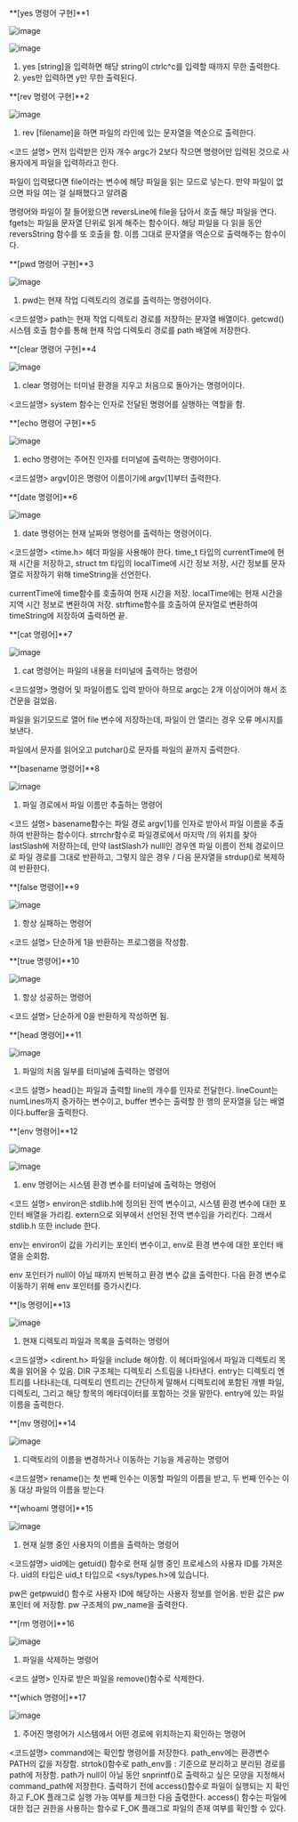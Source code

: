 **[yes 명령어 구현]**1

![image](https://github.com/qortpdms2/SysP/assets/128915671/6177a1e3-9daa-4790-8384-7aec09f4cf2c)

![image](https://github.com/qortpdms2/SysP/assets/128915671/51b6ec90-f582-4920-b28d-58add741cb27)

1. yes [string]을 입력하면 해당 string이 ctrlc^c를 입력할 때까지 무한 출력한다.
2. yes만 입력하면 y만 무한 출력된다.


**[rev 명령어 구현]**2

![image](https://github.com/qortpdms2/SysP/assets/128915671/9f356752-5c69-4583-8189-1b732bb1b297)
1. rev [filename]을 하면 파일의 라인에 있는 문자열을 역순으로 출력한다.

<코드 설명>
먼저 입력받은 인자 개수 argc가 2보다 작으면 명령어만 입력된 것으로 사용자에게
파일을 입력하라고 한다. 

파일이 입력됐다면 
file이라는 변수에 해당 파일을 읽는 모드로 넣는다.
만약 파일이 없으면 파일 여는 걸 실패했다고 알려줌

명령어와 파일이 잘 들어왔으면 reversLine에 file을 담아서 호출
해당 파일을 연다. fgets는 파일을 문자열 단위로 읽게 해주는 함수이다. 
해당 파일을 다 읽을 동안 reversString 함수를 또 호출을 함. 이름 그대로 문자열을 역순으로 출력해주는 함수이다. 

**[pwd 명령어 구현]**3

![image](https://github.com/qortpdms2/SysP/assets/128915671/11c4742b-5a74-4d31-b8c3-a9d36be02b82)
1. pwd는  현재 작업 디렉토리의 경로를 출력하는 명령어이다.

<코드설명>
path는 현재 작업 디렉토리 경로를 저장하는 문자열 배열이다.
getcwd() 시스템 호출 함수를 통해 현재 작업 디렉토리 경로를 path 배열에 저장한다. 

**[clear 명령어 구현]**4

![image](https://github.com/qortpdms2/SysP/assets/128915671/2f0c43dc-3e4e-450c-ab4f-658451e8c77c)
1. clear 명령어는 터미널 환경을 지우고 처음으로 돌아가는 명령어이다.

<코드설명>
system 함수는 인자로 전달된 명령어를 실행하는 역할을 함.

**[echo 명령어 구현]**5

![image](https://github.com/qortpdms2/SysP/assets/128915671/38612c87-3be3-46f1-abfe-17afe24fcc67)
1. echo 명령어는 주어진 인자를 터미널에 출력하는 명령어이다.

<코드설명>
argv[0]은 명령어 이름이기에 argv[1]부터 출력한다.

**[date 명령어]**6

![image](https://github.com/qortpdms2/SysP/assets/128915671/109ec2ad-dd93-4b48-9f4f-16f352ae95b5)
1. date 명령어는 현재 날짜와 명령어를 출력하는 명령어이다.

<코드설명>
<time.h> 헤더 파일을 사용해야 한다.
time_t 타입의 currentTime에 현재 시간을 저장하고, struct tm 타입의 localTime에 시간 정보 저장, 시간 정보를 문자열로 저장하기 위해 timeString을 선언한다.

currentTime에 time함수를 호출하여 현재 시간을 저장.
localTime에는 현재 시간을 지역 시간 정보로 변환하여 저장.
strftime함수를 호출하여 문자열로 변환하여 timeString에 저장하여 출력하면 끝.

**[cat 명령어]**7

![image](https://github.com/qortpdms2/SysP/assets/128915671/954ae75b-16d9-4306-a472-b3d7ef0c44f3)
1. cat 명령어는 파일의 내용을 터미널에 출력하는 명령어

<코드설명>
명령어 및 파일이름도 입력 받아야 하므로 argc는 2개 이상이어야 해서 조건문을 걸었음.

파일을 읽기모드로 열어 file 변수에 저장하는데, 파일이 안 열리는 경우 오류 메시지를 보낸다.

파일에서 문자를 읽어오고 putchar()로 문자를 파일의 끝까지 출력한다.

**[basename 명령어]**8

![image](https://github.com/qortpdms2/SysP/assets/128915671/f27ee17a-be2a-4bcf-a609-232daea4f893)
1. 파일 경로에서 파일 이름만 추출하는 명령어

<코드 설명>
basename함수는 파일 경로 argv[1]를 인자로 받아서 파일 이름을 추출하여 반환하는 함수이다.
strrchr함수로 파일경로에서 마지막 /의 위치를 찾아 lastSlash에 저장하는데, 만약 lastSlash가 nulll인 경우엔 파일 이름이 전체 경로이므로 파일 경로를 그대로 반환하고, 그렇지 않은 경우 / 다음 문자열을 strdup()로 복제하여 반환한다.

**[false 명령어]**9

![image](https://github.com/qortpdms2/SysP/assets/128915671/d34839e1-ed1d-4f6c-b915-ce0ad6f0746a)
1. 항상 실패하는 명령어

<코드 설명>
단순하게 1을 반환하는 프로그램을 작성함.

**[true 명령어]**10

![image](https://github.com/qortpdms2/SysP/assets/128915671/ae32cf16-2f9d-4bee-b2f5-420c83c283e9)
1. 항상 성공하는 명령어

<코드 설명>
단순하게 0을 반환하게 작성하면 됨.

**[head 명령어]**11

![image](https://github.com/qortpdms2/SysP/assets/128915671/24a70abb-c230-4a4d-bb2d-10855a10168c)
1. 파일의 처음 일부를 터미널에 출력하는 명령어

<코드 설명>
head()는 파일과 출력할 line의 개수를 인자로 전달한다.
lineCount는 numLines까지 증가하는 변수이고, buffer 변수는 출력할 한 행의 문자열을 담는 배열이다.buffer을 출력한다.

**[env 명령어]**12

![image](https://github.com/qortpdms2/SysP/assets/128915671/510230f8-6eea-4876-94c4-75d9dad59078)

![image](https://github.com/qortpdms2/SysP/assets/128915671/10a3b25d-9946-4c70-a039-dd74e64a83c6)
1. env 명령어는 시스템 환경 변수를 터미널에 출력하는 명령어

<코드 설명>
environ은 stdlib.h에 정의된 전역 변수이고, 시스템 환경 변수에 대한 포인터 배열을 가리킴. extern으로 외부에서 선언된 전역 변수임을 가리킨다. 그래서 stdlib.h 또한 include 한다.

env는 environ이 값을 가리키는 포인터 변수이고, env로 환경 변수에 대한 포인터 배열을 순회함.

env 포인터가 null이 아닐 때까지 반복하고 환경 변수 값을 출력한다.
다음 환경 변수로 이동하기 위해 env 포인터를 증가시킨다.

**[ls 명령어]**13

![image](https://github.com/qortpdms2/SysP/assets/128915671/ba556a0e-3dbc-49a1-bf4a-db97f7de467c)
1. 현재 디렉토리 파일과 목록을 출력하는 명령어

<코드설명>
<dirent.h> 파일을 include 해야함. 이 헤더파일에서 파일과 디렉토리 목록을 읽어올 수 있음.
DIR 구조체는 디렉토리 스트림을 나타낸다.
entry는 디렉토리 엔트리를 나타내는데, 디렉토리 엔트리는 간단하게 말해서 디렉토리에 포함된 개별 파일, 디렉토리, 그리고 해당 항목의 메타데이터를 포함하는 것을 말한다.
entry에 있는 파일 이름을 출력한다.

**[mv 명령어]**14

![image](https://github.com/qortpdms2/SysP/assets/128915671/7c437573-a65e-4e4e-b252-b3e049847d9d)
1. 디랙토리의 이름을 변경하거나 이동하는 기능을 제공하는 명령어

<코드설명>
rename()는 첫 번째 인수는 이동할 파일의 이름을 받고, 두 번째 인수는 이동 대상 파일의 이름을 받는다

**[whoami 명령어]**15

![image](https://github.com/qortpdms2/SysP/assets/128915671/4286d730-463e-4976-a614-63fd71dadd6d)
1. 현재 실행 중인 사용자의 이름을 출력하는 명령어

<코드설명>
uid에는 getuid() 함수로 현재 실행 중인 프로세스의 사용자 ID를 가져온다. uid의 타입은 uid_t 타입으로 <sys/types.h>에 있습니다.

pw은 getpwuid() 함수로 사용자 ID에 해당하는 사용자 정보를 얻어옴. 반환 값은 pw 포인터 에 저장함.
pw 구조체의 pw_name을 출력한다.

**[rm 명령어]**16

![image](https://github.com/qortpdms2/SysP/assets/128915671/322f013b-f2a3-4b67-94f3-69efb42a2e2d)
1. 파일을 삭제하는 명령어

<코드 설명>
인자로 받은 파일을 remove()함수로 삭제한다.

**[which 명령어]**17

![image](https://github.com/qortpdms2/SysP/assets/128915671/7b5ed6bf-d028-4ce9-afae-1f7bbce07d7f)
1. 주어진 명령어가 시스템에서 어떤 경로에 위치하는지 확인하는 명령어

<코드설명>
command에는 확인할 명령어를 저장한다.
path_env에는 환경변수 PATH의 값을 저장함.
strtok()함수로 path_env를 : 기준으로 분리하고 분리된 경로를 path에 저장함.
path가 null이 아닐 동안 snprintf()로 출력하고 싶은 모양을 지정해서 command_path에 저장한다. 출력하기 전에 access()함수로 파일이 실행되는 지 확인하고 F_OK 플래그로 실행 가능 여부를 체크한 다음 출렧한다. access() 함수는 파일에 대한 접근 권한을 사용하는 함수로 F_OK 플래그로 파일의 존재 여부를 확인할 수 있다. 

